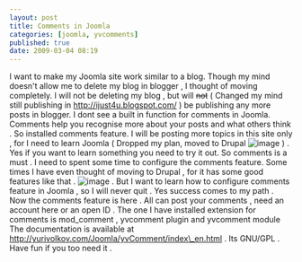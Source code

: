 ```yaml
---
layout: post
title: Comments in Joomla
categories: [joomla, yvcomments]
published: true
date: 2009-03-04 08:19
---
```

I want to make my Joomla site work similar to a blog. Though my mind doesn't allow me to delete my blog in blogger , I thought of moving completely. I will not be deleting my blog , but will ~~not~~ ( Changed my mind still publishing in http://ijust4u.blogspot.com/ ) be publishing any more posts in blogger. I dont see a built in function for comments in Joomla. Comments help you recognise more about your posts and what others think . So installed comments feature.  I will be posting more topics in this site only , for I need to learn Joomla ( Dropped my plan, moved to Drupal ![image](http://harikt.com/sites/all/libraries/fckeditor/editor/images/smiley/msn/regular_smile.gif) ) . Yes if you want to learn something you need to try it out. So comments is a must . I need to spent some time to configure the comments feature. Some times I have even thought of moving to Drupal , for it has some good features like that . ![image](http://harikt.com/sites/all/libraries/fckeditor/editor/images/smiley/msn/wink_smile.gif) . But I want to learn how to configure comments feature in Joomla , so I will never quit . Yes success comes to my path .  Now the comments feature is here . All can post your comments , need an account here or an open ID . The one I have installed extension for comments is mod\_comment , yvcomment plugin and yvcomment module The documentation is available at http://yurivolkov.com/Joomla/yvComment/index\_en.html . Its GNU/GPL . Have fun if you too need it .   
